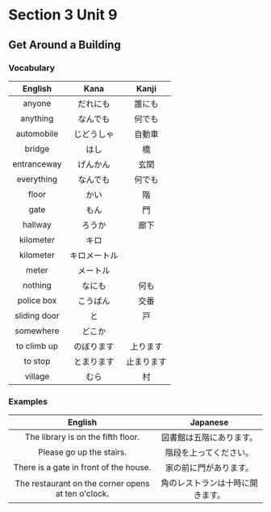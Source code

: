 # Section 3 Unit 9
## Get Around a Building
### Vocabulary
| English | Kana | Kanji |
|:-------:|:----:|:-----:|
| anyone | だれにも | 誰にも |
| anything | なんでも | 何でも |
| automobile | じどうしゃ | 自動車 |
| bridge | はし | 橋 |
| entranceway | げんかん | 玄関 |
| everything | なんでも | 何でも |
| floor | かい | 階 |
| gate | もん | 門 |
| hallway | ろうか | 廊下 |
| kilometer | キロ | |
| kilometer | キロメートル | |
| meter | メートル | |
| nothing | なにも | 何も |
| police box | こうばん | 交番 |
| sliding door | と | 戸 |
| somewhere | どこか | |
| to climb up | のぼります | 上ります |
| to stop | とまります | 止まります |
| village | むら | 村 |

### Examples
| English | Japanese |
|:-------:|:--------:|
| The library is on the fifth floor. | 図書館は五階にあります。 |
| Please go up the stairs. | 階段を上ってください。 |
| There is a gate in front of the house. | 家の前に門があります。 |
| The restaurant on the corner opens at ten o'clock. | 角のレストランは十時に開きます。 |
